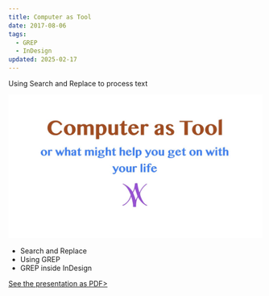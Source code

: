 ```yaml
---
title: Computer as Tool
date: 2017-08-06
tags:
  - GREP
  - InDesign
updated: 2025-02-17
---
```

Using Search and Replace to process text

![First slide](../media/presentation_images/tools_to_help_ID.001.jpeg)

- Search and Replace
- Using GREP
- GREP inside InDesign

[See the presentation as PDF>](../media/keynotes/Computer%20as%20Tool.pdf)